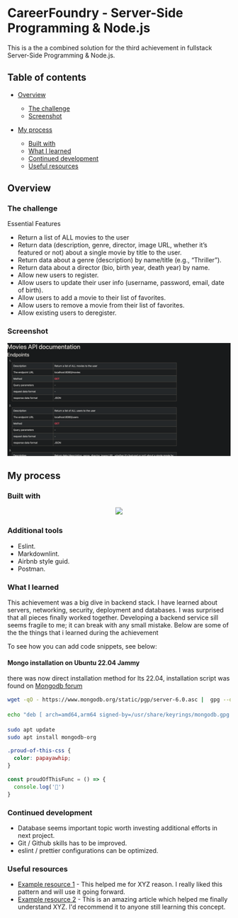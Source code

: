 
# CareerFoundry - Server-Side Programming & Node.js

This is a the a combined solution for the third achievement in fullstack Server-Side Programming & Node.js.

## Table of contents

- [Overview](#overview)
  - [The challenge](#the-challenge)
  - [Screenshot](#screenshot)

- [My process](#my-process)
  - [Built with](#built-with)
  - [What I learned](#what-i-learned)
  - [Continued development](#continued-development)
  - [Useful resources](#useful-resources)

## Overview

### The challenge

Essential Features

- Return a list of ALL movies to the user
- Return data (description, genre, director, image URL, whether it’s featured or not) about a single movie by title to the user.
- Return data about a genre (description) by name/title (e.g., “Thriller”).
- Return data about a director (bio, birth year, death year) by name.
- Allow new users to register.
- Allow users to update their user info (username, password, email, date of birth).
- Allow users to add a movie to their list of favorites.
- Allow users to remove a movie from their list of favorites.
- Allow existing users to deregister.

### Screenshot

![screen shot](markup/ScreenShot.png)

## My process

### Built with
<!-- [![My Skills](https://skillicons.dev/icons?i=vscode,js,nodejs,html,css,bootstrap,mongo,express,bash,git,github)](https://skillicons.dev) -->
<p align="center">
  <a href="https://skillicons.dev">
    <img src="https://skillicons.dev/icons?i=vscode,js,nodejs,html,css,bootstrap,mongo,express,bash,git,github,azure,githubactions" />
  </a>
</p>

### Additional tools

- Eslint.
- Markdownlint.
- Airbnb style guid.
- Postman.

### What I learned

This achievement was a big dive in backend stack. I have learned about servers, networking, security, deployment and databases. I was surprised that all pieces finally worked together. Developing a backend service sill seems fragile to me; it can break with any small mistake. Below are some of the the things that i learned during the achievement

To see how you can add code snippets, see below:

#### Mongo installation on Ubuntu 22.04 Jammy

there was now direct installation method for lts 22.04, installation script was found on [Mongodb forum](https://www.mongodb.com/community/forums/t/installing-mongodb-over-ubuntu-22-04/159931/89)

```bash
wget -qO - https://www.mongodb.org/static/pgp/server-6.0.asc |  gpg --dearmor | sudo tee /usr/share/keyrings/mongodb.gpg > /dev/null

echo "deb [ arch=amd64,arm64 signed-by=/usr/share/keyrings/mongodb.gpg ] https://repo.mongodb.org/apt/ubuntu jammy/mongodb-org/6.0 multiverse" | sudo tee /etc/apt/sources.list.d/mongodb-org-6.0.list

sudo apt update
sudo apt install mongodb-org
```

```css
.proud-of-this-css {
  color: papayawhip;
}
```

```js
const proudOfThisFunc = () => {
  console.log('🎉')
}
```

### Continued development

- Database seems important topic worth investing additional efforts in next project.
- Git / Github skills has to be improved.
- eslint / prettier configurations can be optimized.

### Useful resources

- [Example resource 1](https://www.example.com) - This helped me for XYZ reason. I really liked this pattern and will use it going forward.
- [Example resource 2](https://www.example.com) - This is an amazing article which helped me finally understand XYZ. I'd recommend it to anyone still learning this concept.
